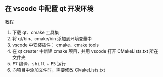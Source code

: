 ## 在 vscode 中配置 qt 开发环境

[教程](https://blog.csdn.net/weixin_43669941/article/details/108921714)

1. 下载 qt、cmake 工具集
2. 将 qt/bin、cmake/bin 添加到环境变量中
3. vscode 中安装插件： cmake、cmake tools
4. 在 qt creater 中新建 cmake 项目，并用 vscode 打开 CMakeLists.txt 所在文件夹
5. <kbd>F7</kbd> 编译、<kbd>shift</kbd> + <kbd>F5</kbd> 运行
6. 向项目中添加文件时，需要修改 CMakeLists.txt
